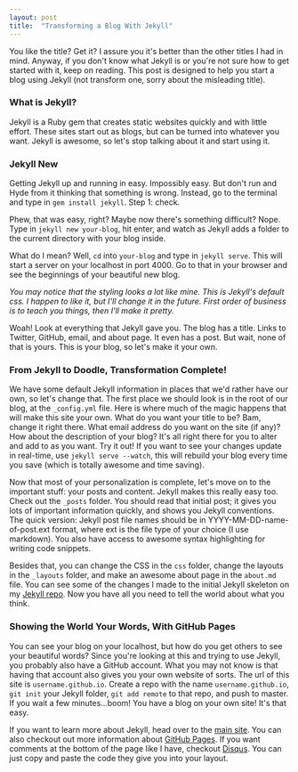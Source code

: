 ```yaml
---
layout: post
title:  "Transforming a Blog With Jekyll"
---
```


You like the title?  Get it?  I assure you it's better than the other titles I had in mind.  Anyway, if you don't know what Jekyll is or you're not sure how to get started with it, keep on reading.  This post is designed to help you start a blog using Jekyll (not transform one, sorry about the misleading title).

<h3>What is Jekyll?</h3>

Jekyll is a Ruby gem that creates static websites quickly and with little effort.  These sites start out as blogs, but can be turned into whatever you want.  Jekyll is awesome, so let's stop talking about it and start using it.

<h3>Jekyll New</h3>

Getting Jekyll up and running in easy.  Impossibly easy.  But don't run and Hyde from it thinking that something is wrong.  Instead, go to the terminal and type in `gem install jekyll`.  Step 1: check.

Phew, that was easy, right?  Maybe now there's something difficult?  Nope.  Type in `jekyll new your-blog`, hit enter, and watch as Jekyll adds a folder to the current directory with your blog inside.

What do I mean?  Well, `cd` into `your-blog` and type in `jekyll serve`.  This will start a server on your localhost in port 4000.  Go to that in your browser and see the beginnings of your beautiful new blog.

*You may notice that the styling looks a lot like mine.  This is Jekyll's default css.  I happen to like it, but I'll change it in the future.  First order of business is to teach you things, then I'll make it pretty.*

Woah!  Look at everything that Jekyll gave you.  The blog has a title.  Links to Twitter, GitHub, email, and about page.  It even has a post.  But wait, none of that is yours.  This is your blog, so let's make it your own.

<h3>From Jekyll to Doodle, Transformation Complete!</h3>

We have some default Jekyll information in places that we'd rather have our own, so let's change that.  The first place we should look is in the root of our blog, at the `_config.yml` file.  Here is where much of the magic happens that will make this site your own.  What do you want your title to be?  Bam, change it right there.  What email address do you want on the site (if any)?  How about the description of your blog?  It's all right there for you to alter and add to as you want.  Try it out!  If you want to see your changes update in real-time, use `jekyll serve --watch`, this will rebuild your blog every time you save (which is totally awesome and time saving).

Now that most of your personalization is complete, let's move on to the important stuff: your posts and content.  Jekyll makes this really easy too.  Check out the `_posts` folder.  You should read that initial post; it gives you lots of important information quickly, and shows you Jekyll conventions.  The quick version: Jekyll post file names should be in YYYY-MM-DD-name-of-post.ext format, where ext is the file type of your choice (I use markdown).  You also have access to awesome syntax highlighting for writing code snippets.

Besides that, you can change the CSS in the `css` folder, change the layouts in the `_layouts` folder, and make an awesome about page in the `about.md` file.  You can see some of the changes I made to the initial Jekyll skeleton on my [Jekyll repo][jekyll-repo]. Now you have all you need to tell the world about what you think.

<h3>Showing the World Your Words, With GitHub Pages</h3>

You can see your blog on your localhost, but how do you get others to see your beautiful words?  Since you're looking at this and trying to use Jekyll, you probably also have a GitHub account.  What you may not know is that having that account also gives you your own website of sorts.  The url of this site is `username.github.io`.  Create a repo with the name `username.github.io`, `git init` your Jekyll folder, `git add remote` to that repo, and push to master.  If you wait a few minutes...boom!  You have a blog on your own site!  It's that easy.

If you want to learn more about Jekyll, head over to the [main site][jekyll].  You can also checkout out more information about [GitHub Pages][github-pages].  If you want comments at the bottom of the page like I have, checkout [Disqus][disqus].  You can just copy and paste the code they give you into your layout.

[jekyll-repo]: https://github.com/Flamdoodle/Flamdoodle.github.io
[jekyll]: http://jekyllrb.com/
[github-pages]: https://pages.github.com/
[disqus]: https://disqus.com/websites/